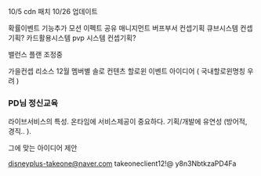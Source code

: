 10/5 cdn 패치
10/26 업데이트


확률이벤트 기능추가
모션 이펙트 공유
매니지먼트 버프부서 컨셉기획
큐브시스템 컨셉기획? 카드활용시스템
pvp 시스템 컨셉기획? 

밸런스 플랜 조정중

가을컨셉 리소스
12월 멤버별 솔로 컨텐츠
할로윈 이벤트 아이디어 ( 국내할로윈명칭 우려 )



### PD님 정신교육
라이브서비스의 특성. 온타임에 서비스제공이 중요하다. 기획/개발에 유연성 (방어적, 경직.. ).

그에 맞는 아이디어 제안 

disneyplus-takeone@naver.com
takeoneclient12!@
y8n3NbtkzaPD4Fa